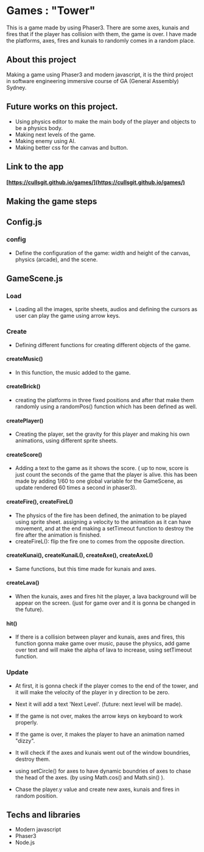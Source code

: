 # Games : "Tower"

This is a game made by using Phaser3. There are some axes, kunais and fires that if the player has
collision with them, the game is over. I have made the platforms, axes, fires and kunais to randomly comes
in a random place.

## About this project
Making a game using Phaser3 and modern javascript, it is the third project in software
engineering immersive course of GA (General Assembly) Sydney.

## Future works on this project.
* Using physics editor to make the main body of the player and objects to be a physics body.
* Making next levels of the game.
* Making enemy using AI.
* Making better css for the canvas and button.

## Link to the app

#### [https://cullsgit.github.io/games/](https://cullsgit.github.io/games/)

## Making the game steps

## Config.js

### config
* Define the configuration of the game: width and height of the canvas, physics (arcade), and the scene.

## GameScene.js
### Load
* Loading all the images, sprite sheets, audios and defining the cursors as user can
play the game using arrow keys.

### Create
* Defining different functions for creating different objects of the game.

#### createMusic()
* In this function, the music added to the game.

#### createBrick()
* creating the platforms in three fixed positions and after that make them randomly using a randomPos()
function which has been defined as well.

#### createPlayer()
* Creating the player, set the gravity for this player and making his own animations, using different
sprite sheets.

#### createScore()
* Adding a text to the game as it shows the score. ( up to now, score is just count the seconds of the game that the player is alive. this has been made by adding 1/60 to one global variable for the GameScene, as update rendered 60 times a second in phaser3).

#### createFire(), createFireL()
* The physics of the fire has been defined, the animation to be played using sprite sheet. assigning a velocity to
the animation as it can have movement, and at the end making a setTimeout function to destroy the fire after the animation is finished.
* createFireL(): flip the fire one to comes from the opposite direction.

#### createKunai(), createKunaiL(), createAxe(), createAxeL()
* Same functions, but this time made for kunais and axes.

#### createLava()
* When the kunais, axes and fires hit the player, a lava background will be appear on the screen. (just for
  game over and it is gonna be changed in the future).

#### hit()
* If there is a collision between player and kunais, axes and fires, this function gonna make
game over music, pause the physics, add game over text and will make the alpha of lava to increase, using setTimeout
function.

### Update
* At first, it is gonna check if the player comes to the end of the tower, and it will make the velocity of the player in
y direction to be zero.

* Next it will add a text 'Next Level'. (future: next level will be made).

* If the game is not over, makes the arrow keys on keyboard to work properly.

* If the game is over, it makes the player to have an animation named "dizzy".

* It will check if the axes and kunais went out of the window boundries, destroy them.

* using setCircle() for axes to have dynamic boundries of axes to chase the head of the axes. (by using
  Math.cos() and Math.sin() ).

* Chase the player.y value and create new axes, kunais and fires in random position.


## Techs and libraries
* Modern javascript
* Phaser3
* Node.js

